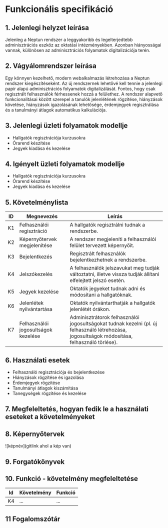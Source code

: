 # Funkcionális specifikáció
## 1. Jelenlegi helyzet leírása
Jelenleg a Neptun rendszer a leggyakoribb és legelterjedtebb adminisztrációs eszköz az oktatási intézményekben. Azonban hiányosságai vannak, különösen az adminisztrációs folyamatok digitalizációja terén.

## 2. Vágyálomrendszer leírása
Egy könnyen kezelhető, modern webalkalmazás létrehozása a Neptun rendszer kiegészítéseként. Az új rendszernek lehetővé kell tennie a jelenlegi papír alapú adminisztrációs folyamatok digitalizálását. Fontos, hogy csak regisztrált felhasználók férhessenek hozzá a felülethez. A rendszer alapvető funkcionalitásai között szerepel a tanulók jelenlétének rögzítése, hiányzások követése, hiányzások igazolásának lehetősége, érdemjegyek regisztrálása és a tanulmányi átlagok automatikus kalkulációja.

## 3. Jelenlegi üzleti folyamatok modellje
- Hallgatók regisztrációja kurzusokra
- Órarend készítése
- Jegyek kiadása és kezelése

## 4. Igényelt üzleti folyamatok modellje
- Hallgatók regisztrációja kurzusokra
- Órarend készítése
- Jegyek kiadása és kezelése

## 5. Követelménylista
| ID | Megnevezés | Leírás |
| --- | --- | --- |
| K1 | Felhasználói regisztráció | A hallgatók regisztrálni tudnak a rendszerbe. |
| K2 | Képernyőtervek megjelenítése | A rendszer megjeleníti a felhasználói felület tervezett képernyőit. |
| K3 | Bejelentkezés | Regisztrált felhasználók bejelentkezhetnek a rendszerbe. |
| K4 | Jelszókezelés | A felhasználók jelszavukat meg tudják változtatni, illetve vissza tudják állítani elfelejtett jelszó esetén. |
| K5 | Jegyek kezelése | Oktatók jegyeket tudnak adni és módosítani a hallgatóknak. |
| K6 | Jelenlétek nyilvántartása | Oktatók nyilvántarthatják a hallgatók jelenlétét órákon. |
| K7 | Felhasználói jogosultságok kezelése | Adminisztrátorok felhasználói jogosultságokat tudnak kezelni (pl. új felhasználó létrehozása, jogosultságok módosítása, felhasználó törlése). |

## 6. Használati esetek
- Felhasználó regisztrációja és bejelentkezése
- Hiányzások rögzítése és igazolása
- Érdemjegyek rögzítése
- Tanulmányi átlagok kiszámítása
- Tanegységek rögzítése és kezelése

## 7. Megfeleltetés, hogyan fedik le a használati eseteket a követelményeket

## 8. Képernyőtervek

![képnév](gitlink ahol a kép van)

## 9. Forgatókönyvek

## 10. Funkció - követelmény megfeleltetése

| Id | Követelmény | Funkció |
| :---: | --- | --- |
| K4 | ... | ... |

## 11 Fogalomszótár
